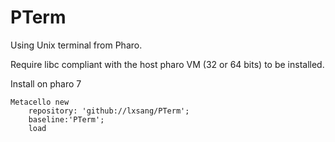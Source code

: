 # PTerm

Using Unix terminal from Pharo.

Require libc compliant with the host pharo VM (32 or 64 bits) to be installed.

Install on pharo 7

```smalltalk
Metacello new
	repository: 'github://lxsang/PTerm';
	baseline:'PTerm';
	load
```
